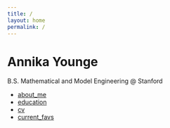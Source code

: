 ```yaml
---
title: /
layout: home
permalink: /
---
```


# Annika Younge 
B.S. Mathematical and Model Engineering @ Stanford
  - [about_me](about_me.md)  
  - [education](education.md)  
  - [cv](cv.md)
  - [current_favs](current_favs.md)
